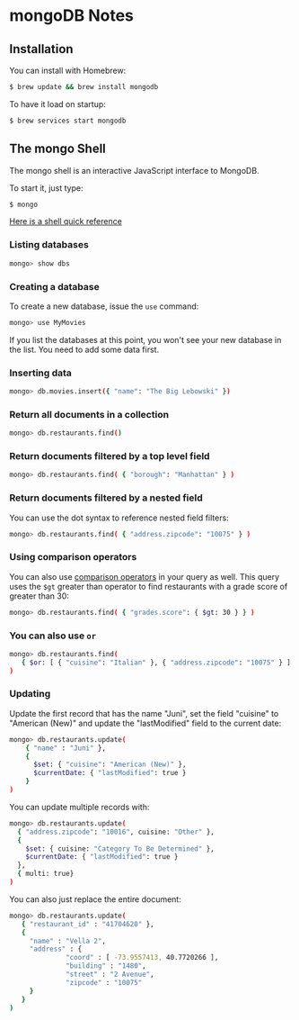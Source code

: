 # mongoDB Notes

## Installation

You can install with Homebrew:

```bash
$ brew update && brew install mongodb
```

To have it load on startup:

```bash
$ brew services start mongodb
```

## The mongo Shell

The mongo shell is an interactive JavaScript interface to MongoDB.

To start it, just type:

```bash
$ mongo
```

[Here is a shell quick reference](https://docs.mongodb.com/manual/reference/mongo-shell/)

### Listing databases

```bash
mongo> show dbs
```

### Creating a database

To create a new database, issue the `use` command:

```bash
mongo> use MyMovies
```

If you list the databases at this point, you won't see your new database in the list.  You need to add some data first.

### Inserting data

```bash
mongo> db.movies.insert({ "name": "The Big Lebowski" })
```

### Return all documents in a collection

```bash
mongo> db.restaurants.find()
```

### Return documents filtered by a top level field

```bash
mongo> db.restaurants.find( { "borough": "Manhattan" } )
```

### Return documents filtered by a nested field

You can use the dot syntax to reference nested field filters:

```bash
mongo> db.restaurants.find( { "address.zipcode": "10075" } )
```

### Using comparison operators

You can also use [comparison operators](https://docs.mongodb.com/manual/reference/operator/query-comparison/) in your query as well.  This query uses the `$gt` greater than operator to find restaurants with a grade score of greater than 30:

```bash
mongo> db.restaurants.find( { "grades.score": { $gt: 30 } } )
```

### You can also use `or`

```bash
mongo> db.restaurants.find(
   { $or: [ { "cuisine": "Italian" }, { "address.zipcode": "10075" } ] }
)
```

### Updating

Update the first record that has the name "Juni", set the field "cuisine" to "American (New)" and update the "lastModified" field to the current date:

```bash
mongo> db.restaurants.update(
    { "name" : "Juni" },
    {
      $set: { "cuisine": "American (New)" },
      $currentDate: { "lastModified": true }
    }
)
```

You can update multiple records with:

```bash
mongo> db.restaurants.update(
  { "address.zipcode": "10016", cuisine: "Other" },
  {
    $set: { cuisine: "Category To Be Determined" },
    $currentDate: { "lastModified": true }
  },
  { multi: true}
)
```

You can also just replace the entire document:

```bash
mongo> db.restaurants.update(
   { "restaurant_id" : "41704620" },
   {
     "name" : "Vella 2",
     "address" : {
              "coord" : [ -73.9557413, 40.7720266 ],
              "building" : "1480",
              "street" : "2 Avenue",
              "zipcode" : "10075"
     }
   }
)
```
